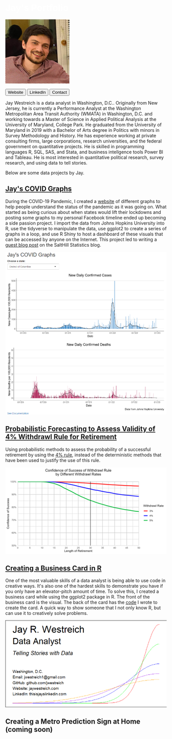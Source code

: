 # <span style="color:white">Jay's Portfolio</span>
![](/images/Profile_resized.png)


<a href="https://jaywestreich.com" target="_blank"><button>Website</button></a>
<a href="https://thisisjayslinkedin.com" target="_blank"><button>LinkedIn</button></a>
<a href="http://jaywestreich.weebly.com/contact.html" target="_blank"><button>Contact</button></a>

Jay Westreich is a data analyst in Washington, D.C.. Originally from New Jersey, he is currently a Performance Analyst at the Washington Metropolitan Area Transit Authority (WMATA) in Washington, D.C. and working towards a Master of Science in Applied Political Analysis at the University of Maryland, College Park. He graduated from the University of Maryland in 2019 with a Bachelor of Arts degree in Politics with minors in Survey Methodology and History. He has experience working at private consulting firms, large corporations, research universities, and the federal government on quantitative projects. He is skilled in programming languages R, SQL, SAS, and Stata, and business intellgence tools Power BI and Tableau. He is most interested in quantitative political research, survey research, and using data to tell stories.

Below are some data projects by Jay.

## [Jay's COVID Graphs](https://github.com/jwestreich/jayscovidgraphs)
During the COVID-19 Pandemic, I created a [website](https://www.jayscovidgraphs.com) of different graphs to help people understand the status of the pandemic as it was going on. What started as being curious about when states would lift their lockdowns and posting some graphs to my personal Facebook timeline ended up becoming a side passion project. I import the data from Johns Hopkins University into R, use the tidyverse to manipulate the data, use ggplot2 to create a series of graphs in a loop, and use R Shiny to host a dashboard of these visuals that can be accessed by anyone on the Internet. This project led to writing a [guest blog post](https://salthillstatistics.com/posts/79) on the SaltHill Statistics blog.

![](/images/JaysCOVIDgraphs.png)

## [Probabilistic Forecasting to Assess Validity of 4% Withdrawl Rule for Retirement](https://github.com/jwestreich/safe_withdrawl_rate)
Using probabilistic methods to assess the probability of a successful retirement by using the [4% rule](https://www.bankrate.com/retirement/what-is-the-4-percent-rule/#:~:text=The%204%25%20rule%20is%20a,subsequent%20year%20for%2030%20years.), instead of the deterministic methods that have been used to justify the use of this rule. 

![](/images/withdrawl.png)

## [Creating a Business Card in R](https://github.com/jwestreich/business_card)
One of the most valuable skills of a data analyst is being able to use code in creative ways. It's also one of the hardest skills to demonstrate you have if you only have an elevator-pitch amount of time. To solve this, I created a business card while using the ggplot2 package in R. The front of the business card is the visual. The back of the card has the [code](https://github.com/jwestreich/business_card/blob/main/BusinessCard_public.R) I wrote to create the card. A quick way to show someone that I not only know R, but can use it to creatively solve problems.

![](/images/business_card.png)

## Creating a Metro Prediction Sign at Home (coming soon)
